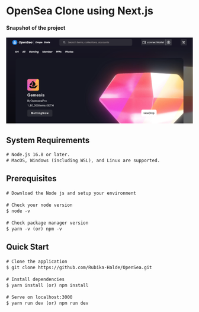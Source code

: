 # OpenSea Clone using Next.js

#### Snapshot of the project
![MarineGEO circle logo](public\snapshot.png "MarineGEO logo")

## System Requirements

    # Node.js 16.8 or later.
    # MacOS, Windows (including WSL), and Linux are supported.

## Prerequisites

    # Download the Node js and setup your environment

    # Check your node version
    $ node -v

    # Check package manager version
    $ yarn -v (or) npm -v

## Quick Start

    # Clone the application
    $ git clone https://github.com/Rubika-Halde/OpenSea.git

    # Install dependencies
    $ yarn install (or) npm install

    # Serve on localhost:3000
    $ yarn run dev (or) npm run dev
